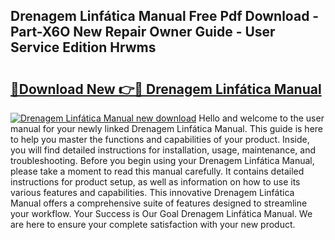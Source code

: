 ## Drenagem Linfática Manual Free Pdf Download - Part-X6O New Repair Owner Guide - User Service Edition Hrwms

# <h2><a href="http://bc36408.oget.top/?id=Drenagem+Linf%c3%a1tica+Manual">🔗Download New 👉🔴 Drenagem Linfática Manual</a></h2>

[![Drenagem Linfática Manual new download](https://i.imgur.com/5g1atiW.png)](http://bc36408.oget.top/?id=Drenagem+Linf%c3%a1tica+Manual)
Hello and welcome to the user manual for your newly linked Drenagem Linfática Manual. This guide is here to help you master the functions and capabilities of your product. Inside, you will find detailed instructions for installation, usage, maintenance, and troubleshooting. Before you begin using your Drenagem Linfática Manual, please take a moment to read this manual carefully. It contains detailed instructions for product setup, as well as information on how to use its various features and capabilities. This innovative Drenagem Linfática Manual offers a comprehensive suite of features designed to streamline your workflow. Your Success is Our Goal Drenagem Linfática Manual. We are here to ensure your complete satisfaction with your new product.
